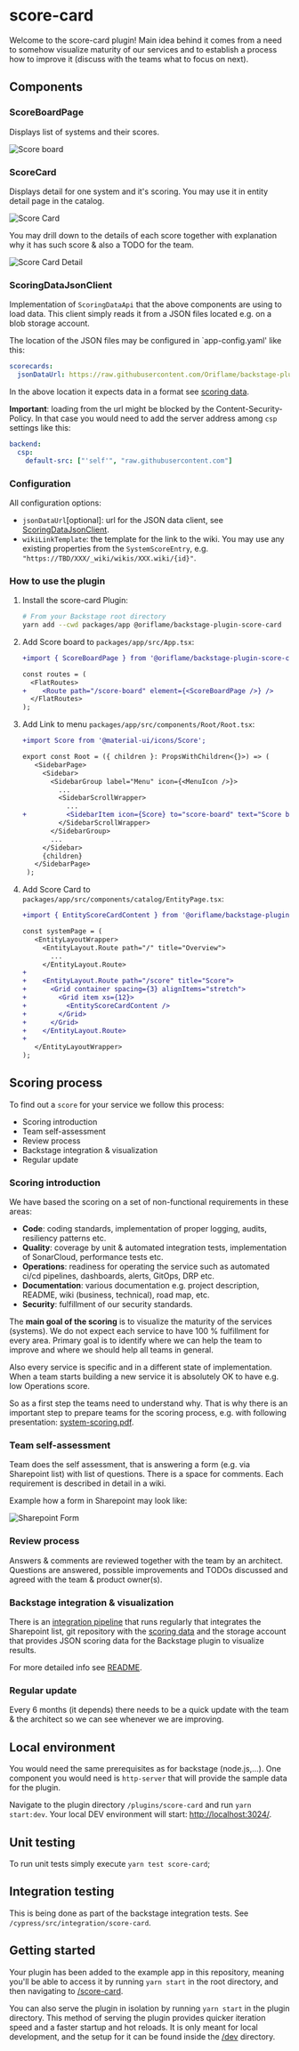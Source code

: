 # score-card

Welcome to the score-card plugin! Main idea behind it comes from a need to somehow visualize maturity of our services and to establish a process how to improve it (discuss with the teams what to focus on next).

## Components

### ScoreBoardPage

Displays list of systems and their scores.

![Score board](./docs/.assets/score-board.png)

### ScoreCard

Displays detail for one system and it's scoring. You may use it in entity detail page in the catalog.

![Score Card](./docs/.assets/score-card.png)

You may drill down to the details of each score together with explanation why it has such score & also a TODO for the team.

![Score Card Detail](./docs/.assets/score-card-detail.png)

### ScoringDataJsonClient

Implementation of `ScoringDataApi` that the above components are using to load data. This client simply reads it from a JSON files located e.g. on a blob storage account.

The location of the JSON files may be configured in `app-config.yaml' like this:

```yaml
scorecards:
  jsonDataUrl: https://raw.githubusercontent.com/Oriflame/backstage-plugins/main/plugins/score-card/sample-data/
```

In the above location it expects data in a format see [scoring data](./sample-data).

**Important**: loading from the url might be blocked by the Content-Security-Policy. In that case you would need to add the server address among `csp` settings like this:

```yaml
backend:
  csp:
    default-src: ["'self'", "raw.githubusercontent.com"]
```

### Configuration

All configuration options:

- `jsonDataUrl`[optional]: url for the JSON data client, see [ScoringDataJsonClient](#scoringdatajsonclient).
- `wikiLinkTemplate`: the template for the link to the wiki. You may use any existing properties from the `SystemScoreEntry`, e.g. `"https://TBD/XXX/_wiki/wikis/XXX.wiki/{id}"`.

### How to use the plugin

1. Install the score-card Plugin:

   ```bash
   # From your Backstage root directory
   yarn add --cwd packages/app @oriflame/backstage-plugin-score-card
   ```

2. Add Score board to `packages/app/src/App.tsx`:

   ```diff
   +import { ScoreBoardPage } from '@oriflame/backstage-plugin-score-card';

   const routes = (
     <FlatRoutes>
   +    <Route path="/score-board" element={<ScoreBoardPage />} />
     </FlatRoutes>
   );
   ```

3. Add Link to menu `packages/app/src/components/Root/Root.tsx`:

   ```diff
   +import Score from '@material-ui/icons/Score';

   export const Root = ({ children }: PropsWithChildren<{}>) => (
      <SidebarPage>
        <Sidebar>
          <SidebarGroup label="Menu" icon={<MenuIcon />}>
            ...
            <SidebarScrollWrapper>
              ...
   +          <SidebarItem icon={Score} to="score-board" text="Score board" />
            </SidebarScrollWrapper>
          </SidebarGroup>
          ...
        </Sidebar>
        {children}
      </SidebarPage>
    );
   ```

4. Add Score Card to `packages/app/src/components/catalog/EntityPage.tsx`:

   ```diff
   +import { EntityScoreCardContent } from '@oriflame/backstage-plugin-score-card';

   const systemPage = (
      <EntityLayoutWrapper>
        <EntityLayout.Route path="/" title="Overview">
          ...
        </EntityLayout.Route>
   +
   +    <EntityLayout.Route path="/score" title="Score">
   +      <Grid container spacing={3} alignItems="stretch">
   +        <Grid item xs={12}>
   +          <EntityScoreCardContent />
   +        </Grid>
   +      </Grid>
   +    </EntityLayout.Route>
   +
      </EntityLayoutWrapper>
   );
   ```

## Scoring process

To find out a `score` for your service we follow this process:

- Scoring introduction
- Team self-assessment
- Review process
- Backstage integration & visualization
- Regular update

### Scoring introduction

We have based the scoring on a set of non-functional requirements in these areas:

- **Code**: coding standards, implementation of proper logging, audits, resiliency patterns etc.
- **Quality**: coverage by unit & automated integration tests, implementation of SonarCloud, performance tests etc.
- **Operations**: readiness for operating the service such as automated ci/cd pipelines, dashboards, alerts, GitOps, DRP etc.
- **Documentation**: various documentation e.g. project description, README, wiki (business, technical), road map, etc.
- **Security**: fulfillment of our security standards.

The **main goal of the scoring** is to visualize the maturity of the services (systems). We do not expect each service to have 100 % fulfillment for every area. Primary goal is to identify where we can help the team to improve and where we should help all teams in general.

Also every service is specific and in a different state of implementation. When a team starts building a new service it is absolutely OK to have e.g. low Operations score.

So as a first step the teams need to understand why. That is why there is an important step to prepare teams for the scoring process, e.g. with following presentation: [system-scoring.pdf](docs/.assets/system-scoring.pdf).

### Team self-assessment

Team does the self assessment, that is answering a form (e.g. via Sharepoint list) with list of questions. There is a space for comments. Each requirement is described in detail in a wiki.

Example how a form in Sharepoint may look like:

![Sharepoint Form](docs/.assets/sharepoint-form-editation.png)

### Review process

Answers & comments are reviewed together with the team by an architect. Questions are answered, possible improvements and TODOs discussed and agreed with the team & product owner(s).

### Backstage integration & visualization

There is an [integration pipeline](tools/azure-devops-pipelines/integration-with-sharepoint.yaml) that runs regularly that integrates the Sharepoint list, git repository with the [scoring data](https://github.com/Oriflame/backstage-plugins/tree/main/plugins/score-card/sample-data) and the storage account that provides JSON scoring data for the Backstage plugin to visualize results.

For more detailed info see [README](tools/azure-devops-pipelines/README.md).

### Regular update

Every 6 months (it depends) there needs to be a quick update with the team & the architect so we can see whenever we are improving.

## Local environment

You would need the same prerequisites as for backstage (node.js,...). One component you would need is `http-server` that will provide the sample data for the plugin.

Navigate to the plugin directory `/plugins/score-card` and run `yarn start:dev`. Your local DEV environment will start: <http://localhost:3024/>.

## Unit testing

To run unit tests simply execute `yarn test score-card`;

## Integration testing

This is being done as part of the backstage integration tests. See `/cypress/src/integration/score-card`.

## Getting started

Your plugin has been added to the example app in this repository, meaning you'll be able to access it by running `yarn start` in the root directory, and then navigating to [/score-card](http://localhost:3000/score-card).

You can also serve the plugin in isolation by running `yarn start` in the plugin directory.
This method of serving the plugin provides quicker iteration speed and a faster startup and hot reloads.
It is only meant for local development, and the setup for it can be found inside the [/dev](./dev) directory.

